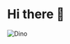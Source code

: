 # Hi there 👋

![Dino](https://cdn.jsdelivr.net/gh/evercyan/repository/resource/58/5848f88adf0dd07542ec28adbdaf65fe.gif)
